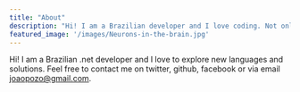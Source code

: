 ```yaml
---
title: "About"
description: "Hi! I am a Brazilian developer and I love coding. Not only professionally, but by hobby."
featured_image: '/images/Neurons-in-the-brain.jpg'
---
```


Hi! I am a Brazilian .net developer and I love to explore new languages and solutions. Feel free to contact me on twitter, github, facebook or via email <joaopozo@gmail.com>.
